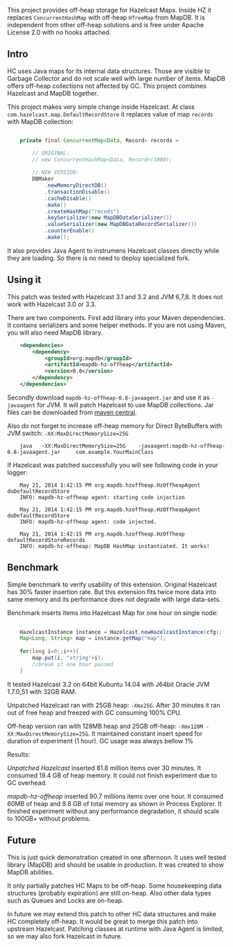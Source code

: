 This project provides off-heap storage for Hazelcast Maps. Inside HZ it replaces `ConcurrentHashMap`  with off-heap `HTreeMap` from MapDB. 
It is independent from other off-heap solutions and is free under Apache License 2.0 with no hooks attached. 
  

Intro
---------
HC uses Java maps for its internal data structures. Those are visible to Garbage Collector and do not scale well 
 with large number of items. MapDB offers off-heap collections not affected by GC. This project combines Hazelcast and MapDB together.
  
This project makes very simple change inside Hazelcast. At class `com.hazelcast.map.DefaultRecordStore` it replaces value of 
map `records` with MapDB collection:
 
```java

    private final ConcurrentMap<Data, Record> records = 

        // ORIGINAL: 
        // new ConcurrentHashMap<Data, Record>(1000);
        
        // NEW VERSION:         
        DBMaker
            .newMemoryDirectDB()
            .transactionDisable()
            .cacheDisable()
            .make()
            .createHashMap("recods")
            .keySerializer(new MapDBDataSerializer())
            .valueSerializer(new MapDBDataRecordSerializer())
            .counterEnable()
            .make();
```

It also provides Java Agent to instrumens Hazelcast classes directly while they are loading. 
So there is no need to deploy specialized fork.
 


Using it
---------

This patch was tested with Hazelcast 3.1 and 3.2 and JVM 6,7,8. It does not work with Hazelcast 3.0 or 3.3.

There are two components. First add library into your Maven dependencies. It contains serializers and some helper methods.
If you are not using Maven, you will also need MapDB library.

```xml
    <dependencies>
        <dependency>
            <groupId>org.mapdb</groupId>
            <artifactId>mapdb-hz-offheap</artifactId>
            <version>0.8</version>
        </dependency>
    </dependencies>
```

Secondly download `mapdb-hz-offheap-0.8-javaagent.jar` and use it as `-javaagent` for JVM. It will patch Hazelcast
to use MapDB collections. Jar files can be downloaded from [maven central](http://search.maven.org/#browse%7C1316374908). 

Also do not forget to increase off-heap memory for Direct ByteBuffers with JVM switch: `-XX:MaxDirectMemorySize=25G`

```
    java   -XX:MaxDirectMemorySize=25G    -javaagent:mapdb-hz-offheap-0.8-javaagent.jar     com.example.YourMainClass
```


If Hazelcast was patched successfully you will see following code in your logger:
 
```
    May 21, 2014 1:42:15 PM org.mapdb.hzoffheap.HzOffheapAgent doDefaultRecordStore
    INFO: mapdb-hz-offheap agent: starting code injection
    
    May 21, 2014 1:42:15 PM org.mapdb.hzoffheap.HzOffheapAgent doDefaultRecordStore
    INFO: mapdb-hz-offheap agent: code injected.
    
    May 21, 2014 1:42:15 PM org.mapdb.hzoffheap.HzOffheap defaultRecordStoreRecords
    INFO: mapdb-hz-offheap: MapDB HashMap instantiated. It works!
```

Benchmark
------------


Simple benchmark to verify usability of this extension. Original Hazelcast has 30% faster insertion rate.
 But this extension fits twice more data into same memory and its performance does not degrade with large data-sets.

Benchmark inserts items into Hazelcast Map for one hour on single node:

```java  
    
    HazelcastInstance instance = Hazelcast.newHazelcastInstance(cfg);
    Map<Long, String> map = instance.getMap("map");
  
    for(long i=0;;i++){
        map.put(i, "string"+i);
        //break if one hour passed
    }
```

It tested Hazelcast 3.2 on 64bit Kubuntu 14.04 with J64bit Oracle JVM 1.7.0_51 with 32GB RAM.

Unpatched Hazelcast ran with 25GB heap: `-Xmx25G`. After 30 minutes it ran out of free heap and freezed with GC consuming 100% CPU. 

Off-heap version ran with 128MB heap and 25GB off-heap: `-Xmx128M -XX:MaxDirectMemorySize=25G`. It maintained constant 
insert speed for duration of experiment (1 hour). GC usage was always bellow 1%

Results:

*Unpatched Hazelcast* inserted  81.8 million items over 30 minutes. It consumed 19.4 GB of heap memory. It could not finish experiment due to GC overhead. 

*mapdb-hz-offheap* inserted 90.7 millions items over one hour. It consumed 60MB of heap and 9.8 GB of total memory as shown in Process Explorer. 
It finished experiment without any performance degradation, it should scale to 100GB+ without problems.   


Future
----------

This is just quick demonstration created in one afternoon. It uses well tested library (MapDB) and should be usable in production.
It was created to show MapDB abilities. 

It only partially patches  HC Maps to be off-heap. 
Some housekeeping data structures (probably expiration) are still on-heap. 
Also other data types such as Queues and Locks are on-heap.
 
In future we may extend this patch to other HC data structures and make HC completely off-heap. 
It would be great to merge this patch into upstream Hazelcast. 
Patching classes at runtime with Java Agent is limited, so we may also fork Hazelcast in future. 
